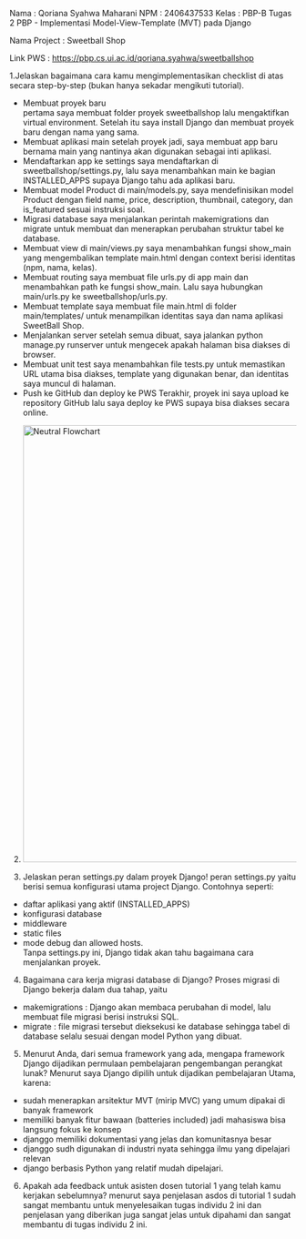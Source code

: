 Nama : Qoriana Syahwa Maharani
NPM : 2406437533
Kelas : PBP-B
Tugas 2 PBP - Implementasi Model-View-Template (MVT) pada Django  

Nama Project : Sweetball Shop

Link PWS : https://pbp.cs.ui.ac.id/qoriana.syahwa/sweetballshop


1.Jelaskan bagaimana cara kamu mengimplementasikan checklist di atas secara step-by-step (bukan hanya sekadar mengikuti tutorial). 
- Membuat proyek baru  
pertama saya membuat folder proyek sweetballshop lalu mengaktifkan virtual environment. Setelah itu saya install Django dan membuat proyek baru dengan nama yang sama.
- Membuat aplikasi main
setelah proyek jadi, saya membuat app baru bernama main yang nantinya akan digunakan sebagai inti aplikasi.
- Mendaftarkan app ke settings
saya mendaftarkan di sweetballshop/settings.py, lalu saya menambahkan main ke bagian INSTALLED_APPS supaya Django tahu ada aplikasi baru.
- Membuat model Product 
di main/models.py, saya mendefinisikan model Product dengan field name, price, description, thumbnail, category, dan is_featured sesuai instruksi soal.
- Migrasi database 
saya menjalankan perintah makemigrations dan migrate untuk membuat dan menerapkan perubahan struktur tabel ke database.
- Membuat view
di main/views.py saya menambahkan fungsi show_main yang mengembalikan template main.html dengan context berisi identitas (npm, nama, kelas).
- Membuat routing
saya membuat file urls.py di app main dan menambahkan path ke fungsi show_main. Lalu saya hubungkan main/urls.py ke sweetballshop/urls.py.
- Membuat template
saya membuat file main.html di folder main/templates/ untuk menampilkan identitas saya dan nama aplikasi SweetBall Shop.
- Menjalankan server
setelah semua dibuat, saya jalankan python manage.py runserver untuk mengecek apakah halaman bisa diakses di browser.
- Membuat unit test
saya menambahkan file tests.py untuk memastikan URL utama bisa diakses, template yang digunakan benar, dan identitas saya muncul di halaman.
- Push ke GitHub dan deploy ke PWS
Terakhir, proyek ini saya upload ke repository GitHub lalu saya deploy ke PWS supaya bisa diakses secara online.

2. <img width="1024" height="768" alt="Neutral Flowchart" src="https://github.com/user-attachments/assets/d048b68f-7596-4ad3-af62-325b443478d8" />

3. Jelaskan peran settings.py dalam proyek Django! 
peran settings.py yaitu  berisi semua konfigurasi utama project Django. Contohnya seperti:
- daftar aplikasi yang aktif (INSTALLED_APPS)
- konfigurasi database
- middleware
- static files  
- mode debug dan allowed hosts.  
Tanpa settings.py ini, Django tidak akan tahu bagaimana cara menjalankan proyek.

4. Bagaimana cara kerja migrasi database di Django? 
Proses migrasi di Django bekerja dalam dua tahap, yaitu
- makemigrations : Django akan membaca perubahan di model, lalu membuat file migrasi berisi instruksi SQL.  
- migrate : file migrasi tersebut dieksekusi ke database sehingga tabel di database selalu sesuai dengan model Python yang dibuat.

5. Menurut Anda, dari semua framework yang ada, mengapa framework Django dijadikan permulaan pembelajaran pengembangan perangkat lunak?
Menurut saya Django dipilih untuk dijadikan pembelajaran Utama, karena:
- sudah menerapkan arsitektur MVT (mirip MVC) yang umum dipakai di banyak framework
- memiliki banyak fitur bawaan (batteries included) jadi mahasiswa bisa langsung fokus ke konsep
- djanggo memiliki dokumentasi yang jelas dan komunitasnya besar
- djanggo sudh digunakan di industri nyata sehingga ilmu yang dipelajari relevan
- django berbasis Python yang relatif mudah dipelajari.

6. Apakah ada feedback untuk asisten dosen tutorial 1 yang telah kamu kerjakan sebelumnya?
menurut saya penjelasan asdos di tutorial 1 sudah sangat membantu untuk menyelesaikan tugas individu 2 ini dan penjelasan yang diberikan juga sangat jelas untuk dipahami dan sangat membantu di tugas individu 2 ini.
